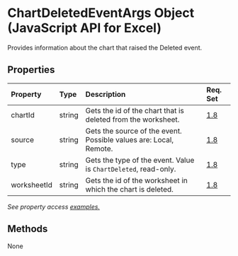 # ChartDeletedEventArgs Object (JavaScript API for Excel)

Provides information about the chart that raised the Deleted event.

## Properties

| Property	   | Type	|Description| Req. Set|
|:---------------|:--------|:----------|:----|
|chartId|string|Gets the id of the chart that is deleted from the worksheet.|[1.8](../requirement-sets/excel-api-requirement-sets.md)|
|source|string|Gets the source of the event. Possible values are: Local, Remote.|[1.8](../requirement-sets/excel-api-requirement-sets.md)|
|type|string|Gets the type of the event. Value is `ChartDeleted`, read-only.|[1.8](../requirement-sets/excel-api-requirement-sets.md)|
|worksheetId|string|Gets the id of the worksheet in which the chart is deleted.|[1.8](../requirement-sets/excel-api-requirement-sets.md)|

_See property access [examples.](#property-access-examples)_


## Methods
None

